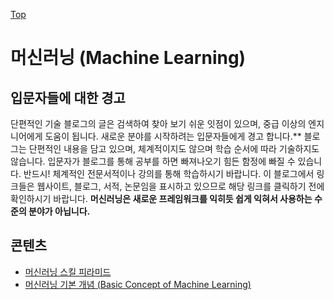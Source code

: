 [Top](../index.md)

# 머신러닝 (Machine Learning)

## 입문자들에 대한 경고

단편적인 기술 블로그의 글은 검색하여 찾아 보기 쉬운 잇점이 있으며, 중급 이상의 엔지니어에게 도움이 됩니다. 새로운 분야를 시작하려는 입문자들에게 경고 합니다.** 블로그는 단편적인 내용을 담고 있으며, 체계적이지도 않으며 학습 순서에 따라 기술하지도 않습니다. 입문자가 블로그를 통해 공부를 하면 빠져나오기 힘든 함정에 빠질 수 있습니다. 반드시! 체계적인 전문서적이나 강의를 통해 학습하시기 바랍니다. 이 블로그에서 링크들은 웹사이트, 블로그, 서적, 논문임을 표시하고 있으므로 해당 링크를 클릭하기 전에 확인하시기 바랍니다. **머신러닝은 새로운 프레임워크를 익히듯 쉽게 익혀서 사용하는 수준의 분야가 아닙니다.**

## 콘텐츠

- [머신러닝 스킬 피라미드](machine_learning_skill_pyramid.md)
- [머신러닝 기본 개념 (Basic Concept of Machine Learning)](basic_concept_of_machine_learning.md)



